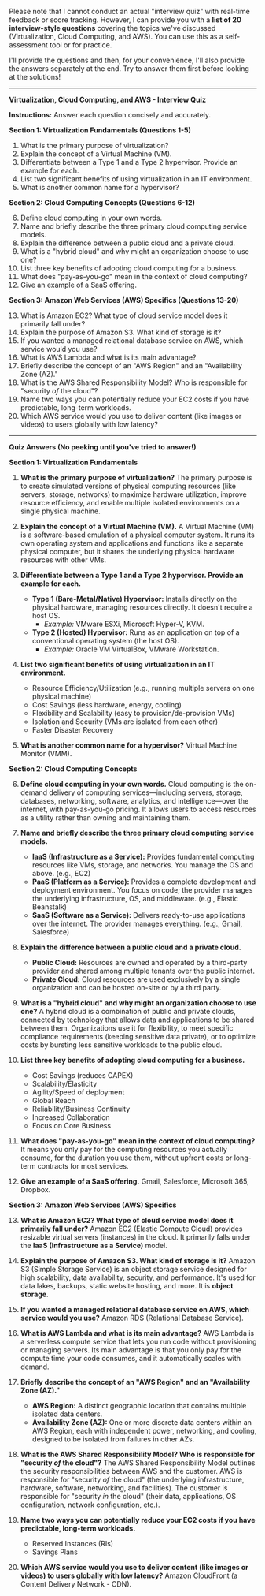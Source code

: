 Please note that I cannot conduct an actual "interview quiz" with real-time feedback or score tracking. However, I can provide you with a **list of 20 interview-style questions** covering the topics we've discussed (Virtualization, Cloud Computing, and AWS). You can use this as a self-assessment tool or for practice.

I'll provide the questions and then, for your convenience, I'll also provide the answers separately at the end. Try to answer them first before looking at the solutions!

---

**Virtualization, Cloud Computing, and AWS - Interview Quiz**

**Instructions:** Answer each question concisely and accurately.

**Section 1: Virtualization Fundamentals (Questions 1-5)**

1.  What is the primary purpose of virtualization?
2.  Explain the concept of a Virtual Machine (VM).
3.  Differentiate between a Type 1 and a Type 2 hypervisor. Provide an example for each.
4.  List two significant benefits of using virtualization in an IT environment.
5.  What is another common name for a hypervisor?

**Section 2: Cloud Computing Concepts (Questions 6-12)**

6.  Define cloud computing in your own words.
7.  Name and briefly describe the three primary cloud computing service models.
8.  Explain the difference between a public cloud and a private cloud.
9.  What is a "hybrid cloud" and why might an organization choose to use one?
10. List three key benefits of adopting cloud computing for a business.
11. What does "pay-as-you-go" mean in the context of cloud computing?
12. Give an example of a SaaS offering.

**Section 3: Amazon Web Services (AWS) Specifics (Questions 13-20)**

13. What is Amazon EC2? What type of cloud service model does it primarily fall under?
14. Explain the purpose of Amazon S3. What kind of storage is it?
15. If you wanted a managed relational database service on AWS, which service would you use?
16. What is AWS Lambda and what is its main advantage?
17. Briefly describe the concept of an "AWS Region" and an "Availability Zone (AZ)."
18. What is the AWS Shared Responsibility Model? Who is responsible for "security *of* the cloud"?
19. Name two ways you can potentially reduce your EC2 costs if you have predictable, long-term workloads.
20. Which AWS service would you use to deliver content (like images or videos) to users globally with low latency?

---

**Quiz Answers (No peeking until you've tried to answer!)**

**Section 1: Virtualization Fundamentals**

1.  **What is the primary purpose of virtualization?**
    The primary purpose is to create simulated versions of physical computing resources (like servers, storage, networks) to maximize hardware utilization, improve resource efficiency, and enable multiple isolated environments on a single physical machine.

2.  **Explain the concept of a Virtual Machine (VM).**
    A Virtual Machine (VM) is a software-based emulation of a physical computer system. It runs its own operating system and applications and functions like a separate physical computer, but it shares the underlying physical hardware resources with other VMs.

3.  **Differentiate between a Type 1 and a Type 2 hypervisor. Provide an example for each.**
    * **Type 1 (Bare-Metal/Native) Hypervisor:** Installs directly on the physical hardware, managing resources directly. It doesn't require a host OS.
        * *Example:* VMware ESXi, Microsoft Hyper-V, KVM.
    * **Type 2 (Hosted) Hypervisor:** Runs as an application on top of a conventional operating system (the host OS).
        * *Example:* Oracle VM VirtualBox, VMware Workstation.

4.  **List two significant benefits of using virtualization in an IT environment.**
    * Resource Efficiency/Utilization (e.g., running multiple servers on one physical machine)
    * Cost Savings (less hardware, energy, cooling)
    * Flexibility and Scalability (easy to provision/de-provision VMs)
    * Isolation and Security (VMs are isolated from each other)
    * Faster Disaster Recovery

5.  **What is another common name for a hypervisor?**
    Virtual Machine Monitor (VMM).

**Section 2: Cloud Computing Concepts**

6.  **Define cloud computing in your own words.**
    Cloud computing is the on-demand delivery of computing services—including servers, storage, databases, networking, software, analytics, and intelligence—over the internet, with pay-as-you-go pricing. It allows users to access resources as a utility rather than owning and maintaining them.

7.  **Name and briefly describe the three primary cloud computing service models.**
    * **IaaS (Infrastructure as a Service):** Provides fundamental computing resources like VMs, storage, and networks. You manage the OS and above. (e.g., EC2)
    * **PaaS (Platform as a Service):** Provides a complete development and deployment environment. You focus on code; the provider manages the underlying infrastructure, OS, and middleware. (e.g., Elastic Beanstalk)
    * **SaaS (Software as a Service):** Delivers ready-to-use applications over the internet. The provider manages everything. (e.g., Gmail, Salesforce)

8.  **Explain the difference between a public cloud and a private cloud.**
    * **Public Cloud:** Resources are owned and operated by a third-party provider and shared among multiple tenants over the public internet.
    * **Private Cloud:** Cloud resources are used exclusively by a single organization and can be hosted on-site or by a third party.

9.  **What is a "hybrid cloud" and why might an organization choose to use one?**
    A hybrid cloud is a combination of public and private clouds, connected by technology that allows data and applications to be shared between them. Organizations use it for flexibility, to meet specific compliance requirements (keeping sensitive data private), or to optimize costs by bursting less sensitive workloads to the public cloud.

10. **List three key benefits of adopting cloud computing for a business.**
    * Cost Savings (reduces CAPEX)
    * Scalability/Elasticity
    * Agility/Speed of deployment
    * Global Reach
    * Reliability/Business Continuity
    * Increased Collaboration
    * Focus on Core Business

11. **What does "pay-as-you-go" mean in the context of cloud computing?**
    It means you only pay for the computing resources you actually consume, for the duration you use them, without upfront costs or long-term contracts for most services.

12. **Give an example of a SaaS offering.**
    Gmail, Salesforce, Microsoft 365, Dropbox.

**Section 3: Amazon Web Services (AWS) Specifics**

13. **What is Amazon EC2? What type of cloud service model does it primarily fall under?**
    Amazon EC2 (Elastic Compute Cloud) provides resizable virtual servers (instances) in the cloud. It primarily falls under the **IaaS (Infrastructure as a Service)** model.

14. **Explain the purpose of Amazon S3. What kind of storage is it?**
    Amazon S3 (Simple Storage Service) is an object storage service designed for high scalability, data availability, security, and performance. It's used for data lakes, backups, static website hosting, and more. It is **object storage**.

15. **If you wanted a managed relational database service on AWS, which service would you use?**
    Amazon RDS (Relational Database Service).

16. **What is AWS Lambda and what is its main advantage?**
    AWS Lambda is a serverless compute service that lets you run code without provisioning or managing servers. Its main advantage is that you only pay for the compute time your code consumes, and it automatically scales with demand.

17. **Briefly describe the concept of an "AWS Region" and an "Availability Zone (AZ)."**
    * **AWS Region:** A distinct geographic location that contains multiple isolated data centers.
    * **Availability Zone (AZ):** One or more discrete data centers within an AWS Region, each with independent power, networking, and cooling, designed to be isolated from failures in other AZs.

18. **What is the AWS Shared Responsibility Model? Who is responsible for "security *of* the cloud"?**
    The AWS Shared Responsibility Model outlines the security responsibilities between AWS and the customer. AWS is responsible for "security *of* the cloud" (the underlying infrastructure, hardware, software, networking, and facilities). The customer is responsible for "security *in* the cloud" (their data, applications, OS configuration, network configuration, etc.).

19. **Name two ways you can potentially reduce your EC2 costs if you have predictable, long-term workloads.**
    * Reserved Instances (RIs)
    * Savings Plans

20. **Which AWS service would you use to deliver content (like images or videos) to users globally with low latency?**
    Amazon CloudFront (a Content Delivery Network - CDN).